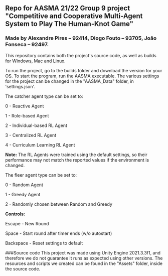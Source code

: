## Repo for AASMA 21/22 Group 9 project "Competitive and Cooperative Multi-Agent System to Play The Human-Knot Game"
### Made by Alexandre Pires – 92414, Diogo Fouto – 93705, João Fonseca – 92497.

This repository contains both the project's source code, as well as builds for Windows, Mac and Linux.

To run the project, go to the builds folder and download the version for your OS. To start the program, run the AASMA executable. The various settings for the project can be changed in the "AASMA_Data" folder, in 'settings.json'.

The catcher agent type can be set to:

0 - Reactive Agent

1 - Role-based Agent

2 - Individual-based RL Agent

3 - Centralized RL Agent 

4 - Curriculum Learning RL Agent

**Note:** The RL Agents were trained using the default settings, so their performance may not match the reported values if the environment is changed.

The fleer agent type can be set to:

0 - Random Agent

1 - Greedy Agent

2 - Randomly chosen between Random and Greedy

**Controls:**

Escape - New Round

Space - Start round after timer ends (w/o autostart)

Backspace - Reset settings to default

###Source code
This project was made using Unity Engine 2021.3.3f1, and therefore we do not guarantee it runs as expected using other versions. The resources and scripts we created can be found in the "Assets" folder, inside the source code.
